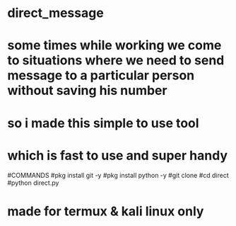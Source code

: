 # direct_message
# some times while working we come to situations where we need to send message to a particular person without saving his number 
# so i made this simple to use tool 
# which is fast to use and super handy 

#COMMANDS
#pkg install git -y
#pkg install python -y
#git clone 
#cd direct
#python direct.py

# made for termux & kali linux only
